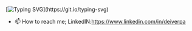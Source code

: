[![Typing SVG](https://readme-typing-svg.herokuapp.com?color=%2336BCF7&lines=Hi+I+am+Deiver!)](https://git.io/typing-svg)

- 📫 How to reach me; LinkedIN:https://www.linkedin.com/in/deiverpa

<!---
Deiverpa/Deiverpa is a ✨ special ✨ repository because its `README.md` (this file) appears on your GitHub profile.
You can click the Preview link to take a look at your changes.
--->
